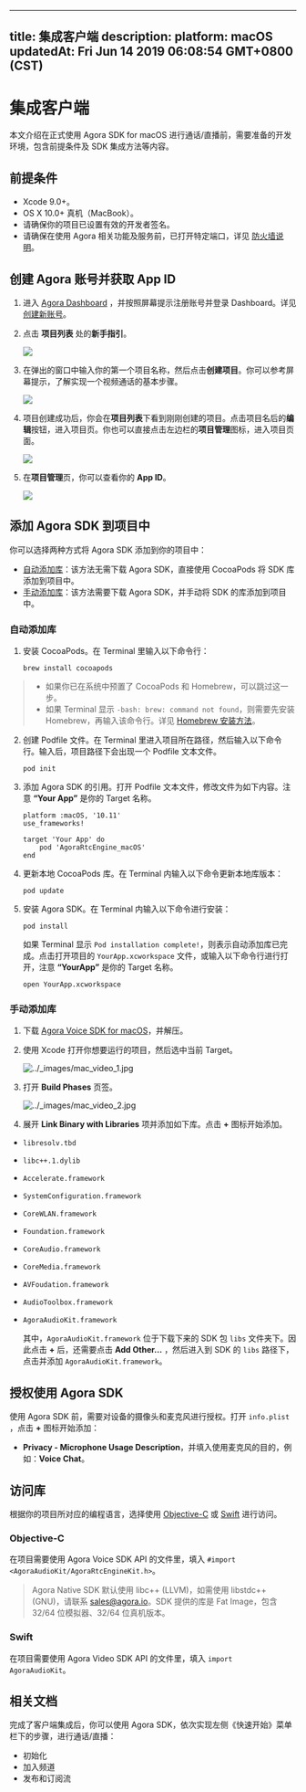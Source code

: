 
---
title: 集成客户端
description: 
platform: macOS
updatedAt: Fri Jun 14 2019 06:08:54 GMT+0800 (CST)
---
# 集成客户端
本文介绍在正式使用 Agora SDK for macOS 进行通话/直播前，需要准备的开发环境，包含前提条件及 SDK 集成方法等内容。

## 前提条件

- Xcode 9.0+。
- OS X 10.0+ 真机（MacBook）。
- 请确保你的项目已设置有效的开发者签名。
- 请确保在使用 Agora 相关功能及服务前，已打开特定端口，详见 [防火墙说明](../../cn/Agora%20Platform/firewall.md)。

## <a name = "appid-mac"></a>创建 Agora 账号并获取 App ID
1. 进入 [Agora Dashboard](https://dashboard.agora.io/) ，并按照屏幕提示注册账号并登录 Dashboard。详见[创建新账号](../../cn/Audio%20Broadcast/sign_in_and_sign_up.md)。
2. 点击 **项目列表** 处的**新手指引**。

	![](https://web-cdn.agora.io/docs-files/1563521764570)

3. 在弹出的窗口中输入你的第一个项目名称，然后点击**创建项目**。你可以参考屏幕提示，了解实现一个视频通话的基本步骤。

	![](https://web-cdn.agora.io/docs-files/1563521821078)

4. 项目创建成功后，你会在**项目列表**下看到刚刚创建的项目。点击项目名后的**编辑**按钮，进入项目页。你也可以直接点击左边栏的**项目管理**图标，进入项目页面。

	![](https://web-cdn.agora.io/docs-files/1563522909895)

5. 在**项目管理**页，你可以查看你的 **App ID**。

	![](https://web-cdn.agora.io/docs-files/1563522556558)


## 添加 Agora SDK 到项目中

你可以选择两种方式将 Agora SDK 添加到你的项目中：

- [自动添加库](#auto-add)：该方法无需下载 Agora SDK，直接使用 CocoaPods 将 SDK 库添加到项目中。
- [手动添加库](#man-add)：该方法需要下载 Agora SDK，并手动将 SDK 的库添加到项目中。

### <a name = "auto-add"></a>自动添加库

1. 安装 CocoaPods。在 Terminal 里输入以下命令行：

	```
	brew install cocoapods
	```

 > - 如果你已在系统中预置了 CocoaPods 和 Homebrew，可以跳过这一步。
 > - 如果 Terminal 显示 `-bash: brew: command not found`，则需要先安装 Homebrew，再输入该命令行。详见 [Homebrew 安装方法](https://brew.sh/index.html)。

2. 创建 Podfile 文件。在 Terminal 里进入项目所在路径，然后输入以下命令行。输入后，项目路径下会出现一个 Podfile 文本文件。

	```
	pod init
	```

3. 添加 Agora SDK 的引用。打开 Podfile 文本文件，修改文件为如下内容。注意 **“Your App”** 是你的 Target 名称。

	```
	platform :macOS, '10.11'
	use_frameworks!

	target 'Your App' do
		pod 'AgoraRtcEngine_macOS'
	end
	```

4. 更新本地 CocoaPods 库。在 Terminal 内输入以下命令更新本地库版本：

	```
	pod update
	```

5. 安装 Agora SDK。在 Terminal 内输入以下命令进行安装：

	```
	pod install
	```

	如果 Terminal 显示 `Pod installation complete!`，则表示自动添加库已完成。点击打开项目的 `YourApp.xcworkspace` 文件，或输入以下命令行进行打开，注意 **“YourApp”** 是你的 Target 名称。

	```
	open YourApp.xcworkspace
	```

### <a name = "man-add"></a>手动添加库

1. 下载 [Agora Voice SDK for macOS](https://docs.agora.io/cn/Agora%20Platform/downloads)，并解压。
2. 使用 Xcode 打开你想要运行的项目，然后选中当前 Target。

	<img alt="../_images/mac_video_1.jpg" src="https://web-cdn.agora.io/docs-files/cn/mac_video_1.jpg" />

3. 打开 **Build Phases** 页签。

	<img alt="../_images/mac_video_2.jpg" src="https://web-cdn.agora.io/docs-files/cn/mac_video_2.jpg" />

4. 展开 **Link Binary with Libraries** 项并添加如下库。点击 **+** 图标开始添加。
  - `libresolv.tbd`
 - `libc++.1.dylib`
 - `Accelerate.framework`
 - `SystemConfiguration.framework`
 - `CoreWLAN.framework`
 - `Foundation.framework`
 - `CoreAudio.framework`
 - `CoreMedia.framework`
 - `AVFoudation.framework`
 - `AudioToolbox.framework`
 - `AgoraAudioKit.framework`

	其中，`AgoraAudioKit.framework` 位于下载下来的 SDK 包 `libs` 文件夹下。因此点击 **+** 后，还需要点击 **Add Other…** ，然后进入到 SDK 的 `libs` 路径下，点击并添加 `AgoraAudioKit.framework`。

## 授权使用 Agora SDK

使用 Agora SDK 前，需要对设备的摄像头和麦克风进行授权。打开 `info.plist` ，点击 **+** 图标开始添加：

- **Privacy - Microphone Usage Description**，并填入使用麦克风的目的，例如：**Voice Chat**。

## 访问库

根据你的项目所对应的编程语言，选择使用 [Objective-C](#oc) 或 [Swift](#swift) 进行访问。

### <a name = "oc"></a>Objective-C

在项目需要使用 Agora Voice SDK API 的文件里，填入 `#import <AgoraAudioKit/AgoraRtcEngineKit.h>`。

> Agora Native SDK 默认使用 libc++ \(LLVM\)，如需使用 libstdc++ \(GNU\)，请联系 [sales@agora.io](mailto:sales@agora.io)。SDK 提供的库是 Fat Image，包含 32/64 位模拟器、32/64 位真机版本。

### <a name = "swift"></a>Swift

在项目需要使用 Agora Video SDK API 的文件里，填入  `import AgoraAudioKit`。

## 相关文档
完成了客户端集成后，你可以使用 Agora SDK，依次实现左侧《快速开始》菜单栏下的步骤，进行通话/直播：

- 初始化
- 加入频道
- 发布和订阅流

